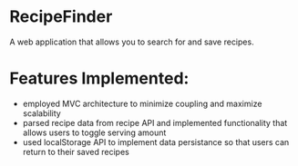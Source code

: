 # RecipeFinder

A web application that allows you to search for and save recipes.

# Features Implemented:

* employed MVC architecture to minimize coupling and maximize scalability
* parsed recipe data from recipe API and implemented functionality that allows users to toggle serving amount
* used localStorage API to implement data persistance so that users can return to their saved recipes
